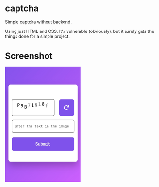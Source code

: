 # captcha 
Simple captcha without backend.

Using just HTML and CSS. It's vulnerable (obviously), but it surely gets the things done for a simple project.

# Screenshot 
<img src="captcha.jpg" width="250" height="380"><br>

